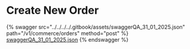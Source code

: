# Create New Order



{% swagger src="../../../../.gitbook/assets/swaggerQA_31_01_2025.json" path="/v1/commerce/orders" method="post" %}
[swaggerQA_31_01_2025.json](../../../../.gitbook/assets/swaggerQA_31_01_2025.json)
{% endswagger %}
